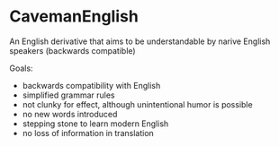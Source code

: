 # CavemanEnglish

An English derivative that aims to be understandable by narive English speakers (backwards compatible)

Goals:
* backwards compatibility with English
* simplified grammar rules
* not clunky for effect, although unintentional humor is possible
* no new words introduced
* stepping stone to learn modern English
* no loss of information in translation
